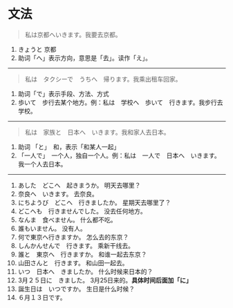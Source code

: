 # 文法

> 私は京都へいきます。我要去京都。

1. きょうと 京都
1. 助词「へ」表示方向，意思是「去」。读作「え」。

---

> 私は　タクシーで　うちへ　帰ります。我乘出租车回家。

1. 助词「で」表示手段、方法、方式
2. 歩いて　步行去某个地方。例：私は　学校へ　歩いて　行きます。我步行去学校。

---

> 私は　家族と　日本へ　いきます。我和家人去日本。

1. 助词 「と」　和，表示「和某人一起」
2. 「一人で」　一个人，独自一个人。例：私は　一人で　日本へ　いきます。我一个人去日本。

---

1. あした　どこへ　起きまうか。        明天去哪里？
2. 奈良へ　いきます。                去奈良。
3. にちようび　どこへ　行きましたか。 星期天去哪里了？
4. どこへも　行きませんでした。       没去任何地方。
5. なんま　食べません。               什么都不吃。
6. 誰もいません。                     没有人。
7. 何で東京へ行きますか。            怎么去的东京？
8. しんかんせんで　行きます。         乘新干线去。
9. 誰と　東京へ　行きますか。         和谁一起去东京？
10. 山田さんと　行きます。            和山田一起去。
11. いつ　日本へ　きましたか。        什么时候来日本的？
12. 3月２５日に　きました。             3月25日来的。**具体时间后面加「に」**
13. 誕生日は　いつですか。            生日是什么时候？
14. ６月１３日です。
